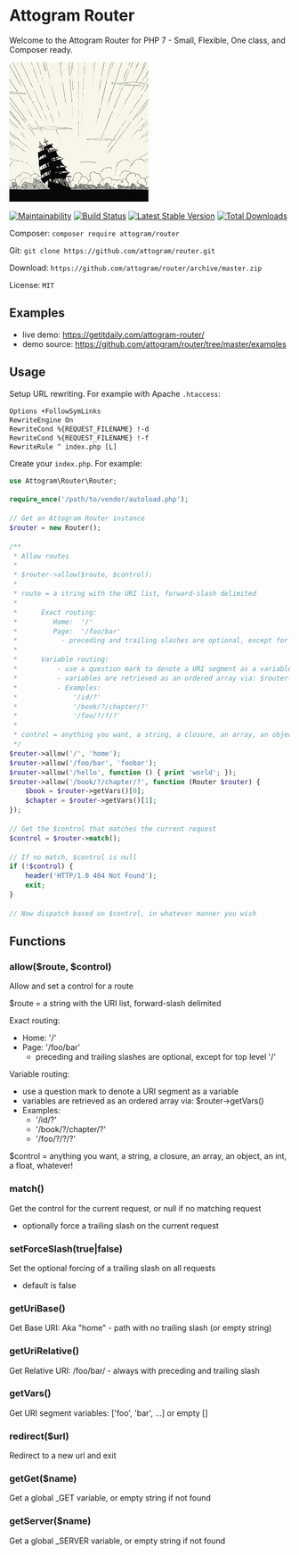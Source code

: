 # Attogram Router

Welcome to the Attogram Router 
for PHP 7 - Small, Flexible, One class, and Composer ready.

[![Attogram Router](https://raw.githubusercontent.com/attogram/attogram-docs/master/router/attogram.router.250.png)](https://github.com/attogram/router)

[![Maintainability](https://api.codeclimate.com/v1/badges/95f2868eeb1ed710b794/maintainability)](https://codeclimate.com/github/attogram/router/maintainability)
[![Build Status](https://travis-ci.org/attogram/router.svg?branch=master)](https://travis-ci.org/attogram/router)
[![Latest Stable Version](https://poser.pugx.org/attogram/router/v/stable)](https://packagist.org/packages/attogram/router)
[![Total Downloads](https://poser.pugx.org/attogram/router/downloads)](https://packagist.org/packages/attogram/router)

Composer: `composer require attogram/router`

Git: `git clone https://github.com/attogram/router.git`

Download: `https://github.com/attogram/router/archive/master.zip`

License: `MIT`

## Examples

* live demo: https://getitdaily.com/attogram-router/
* demo source: https://github.com/attogram/router/tree/master/examples

## Usage

Setup URL rewriting. For example with Apache `.htaccess`:
```
Options +FollowSymLinks
RewriteEngine On
RewriteCond %{REQUEST_FILENAME} !-d
RewriteCond %{REQUEST_FILENAME} !-f
RewriteRule ^ index.php [L]
```

Create your `index.php`.  For example:
```php
use Attogram\Router\Router;

require_once('/path/to/vendor/autoload.php');

// Get an Attogram Router instance
$router = new Router();

/**
 * Allow routes
 *
 * $router->allow($route, $control);
 *
 * route = a string with the URI list, forward-slash delimited
 *
 *      Exact routing:
 *         Home:  '/'
 *         Page:  '/foo/bar'
 *           - preceding and trailing slashes are optional, except for top level '/'
 *
 *      Variable routing:
 *          - use a question mark to denote a URI segment as a variable
 *          - variables are retrieved as an ordered array via: $router->getVars()
 *          - Examples:
 *              '/id/?'
 *              '/book/?/chapter/?'
 *              '/foo/?/?/?'
 *
 * control = anything you want, a string, a closure, an array, an object, an int, a float, whatever!
 */
$router->allow('/', 'home');
$router->allow('/foo/bar', 'foobar');
$router->allow('/hello', function () { print 'world'; });
$router->allow('/book/?/chapter/?', function (Router $router) { 
    $book = $router->getVars()[0];
    $chapter = $router->getVars()[1];
});

// Get the $control that matches the current request
$control = $router->match(); 

// If no match, $control is null
if (!$control) {
    header('HTTP/1.0 404 Not Found');
    exit;
}

// Now dispatch based on $control, in whatever manner you wish 
```

## Functions

### allow($route, $control)

Allow and set a control for a route

$route = a string with the URI list, forward-slash delimited

Exact routing:
 - Home:  '/'
 - Page:  '/foo/bar'
   - preceding and trailing slashes are optional, except for top level '/'

Variable routing:
  - use a question mark to denote a URI segment as a variable
  - variables are retrieved as an ordered array via: $router->getVars()
  - Examples:
    - '/id/?'
    - '/book/?/chapter/?'
    - '/foo/?/?/?'

$control = anything you want, a string, a closure, an array, an object, an int, a float, whatever!
 
### match()
Get the control for the current request, or null if no matching request
- optionally force a trailing slash on the current request

### setForceSlash(true|false)
Set the optional forcing of a trailing slash on all requests
- default is false

### getUriBase()
Get Base URI: Aka "home" - path with no trailing slash (or empty string)

### getUriRelative()
Get Relative URI:  /foo/bar/ - always with preceding and trailing slash

### getVars()
Get URI segment variables: ['foo', 'bar', ...] or empty []

### redirect($url)
Redirect to a new url and exit

### getGet($name)
Get a global _GET variable, or empty string if not found

### getServer($name)
Get a global _SERVER variable, or empty string if not found
